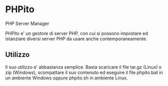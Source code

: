 # PHPito
PHP Server Manager

PHPito e' un gestore di server PHP, con cui si possono impostare ed istanziare diversi server PHP da usare anche contemporaneamente.

<h2>Utilizzo</h2>
Il suo utilizzo e' abbastanza semplice. Basta scaricare il file tar.gz (Linux) o zip (Windows), scompattare il suo contenuto ed eseguire il file phpito.bat in un ambiente Windows oppure phpito.sh in ambiente Linux.
